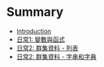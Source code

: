 # Summary

* [Introduction](README.md)
* [日常1: 變數與函式](first-question.md)
* [日常2: 群集資料 - 列表](second-question.md)
* [日常2: 群集資料 - 字串和字典](ri-chang-2-qun-ji-zi-liao-zi-chuan-he-zi-dian.md)

